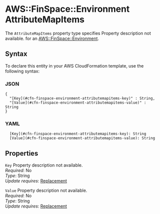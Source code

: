 # AWS::FinSpace::Environment AttributeMapItems<a name="aws-properties-finspace-environment-attributemapitems"></a>

<a name="aws-properties-finspace-environment-attributemapitems-description"></a>The `AttributeMapItems` property type specifies Property description not available\. for an [AWS::FinSpace::Environment](aws-resource-finspace-environment.md)\.

## Syntax<a name="aws-properties-finspace-environment-attributemapitems-syntax"></a>

To declare this entity in your AWS CloudFormation template, use the following syntax:

### JSON<a name="aws-properties-finspace-environment-attributemapitems-syntax.json"></a>

```
{
  "[Key](#cfn-finspace-environment-attributemapitems-key)" : String,
  "[Value](#cfn-finspace-environment-attributemapitems-value)" : String
}
```

### YAML<a name="aws-properties-finspace-environment-attributemapitems-syntax.yaml"></a>

```
  [Key](#cfn-finspace-environment-attributemapitems-key): String
  [Value](#cfn-finspace-environment-attributemapitems-value): String
```

## Properties<a name="aws-properties-finspace-environment-attributemapitems-properties"></a>

`Key`  <a name="cfn-finspace-environment-attributemapitems-key"></a>
Property description not available\.  
*Required*: No  
*Type*: String  
*Update requires*: [Replacement](https://docs.aws.amazon.com/AWSCloudFormation/latest/UserGuide/using-cfn-updating-stacks-update-behaviors.html#update-replacement)

`Value`  <a name="cfn-finspace-environment-attributemapitems-value"></a>
Property description not available\.  
*Required*: No  
*Type*: String  
*Update requires*: [Replacement](https://docs.aws.amazon.com/AWSCloudFormation/latest/UserGuide/using-cfn-updating-stacks-update-behaviors.html#update-replacement)